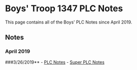 # Boys' Troop 1347 PLC Notes
This page contains all of the Boys' PLC Notes since April 2019. 

## Notes
### April 2019
###3/26/2019**
	 - [PLC Notes](april/3-26-PLC-Notes.html)
	 - [Super PLC Notes](april/3-26-Super-PLC-Notes.html)
<!--stackedit_data:
eyJoaXN0b3J5IjpbLTQ4ODQ2ODcwXX0=
-->